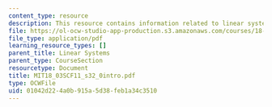 ```yaml
---
content_type: resource
description: This resource contains information related to linear systems.
file: https://ol-ocw-studio-app-production.s3.amazonaws.com/courses/18-03sc-differential-equations-fall-2011/01042d224a0b915a5d38feb1a34c3510_MIT18_03SCF11_s32_0intro.pdf
file_type: application/pdf
learning_resource_types: []
parent_title: Linear Systems
parent_type: CourseSection
resourcetype: Document
title: MIT18_03SCF11_s32_0intro.pdf
type: OCWFile
uid: 01042d22-4a0b-915a-5d38-feb1a34c3510
---
```

